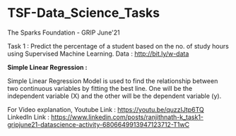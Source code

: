 # TSF-Data_Science_Tasks

The Sparks Foundation - GRIP June'21

Task 1 : Predict the percentage of a student based on the no. of study hours using Supervised Machine Learning.
Data : http://bit.ly/w-data

**Simple Linear Regression :**

Simple Linear Regression Model is used to find the relationship between two continuous variables by fitting the best line. 
One will be the independent variable (X) and the other will be the dependent variable (y).

For Video explanation,
Youtube Link : https://youtu.be/quzzIJtp6TQ
LinkedIn Link : https://www.linkedin.com/posts/ranjithnath-k_task1-gripjune21-datascience-activity-6806649913947123712-T1wC
